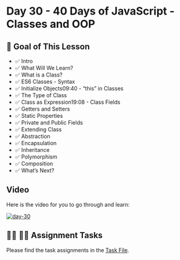 # Day 30 - 40 Days of JavaScript - Classes and OOP

## **🎯 Goal of This Lesson**

- ✅ Intro
- ✅ What Will We Learn?
- ✅ What is a Class?
- ✅ ES6 Classes - Syntax
- ✅ Initialize Objects09:40 - “this” in Classes
- ✅ The Type of Class
- ✅ Class as Expression19:08 - Class Fields
- ✅ Getters and Setters
- ✅ Static Properties
- ✅ Private and Public Fields
- ✅ Extending Class
- ✅ Abstraction
- ✅ Encapsulation
- ✅ Inheritance
- ✅ Polymorphism
- ✅ Composition
- ✅ What’s Next?

## Video

Here is the video for you to go through and learn:

[![day-30](./banner.png)](https://youtu.be/kG5t34ciG9w "Video")

## **👩‍💻 🧑‍💻 Assignment Tasks**

Please find the task assignments in the [Task File](./task.md).
